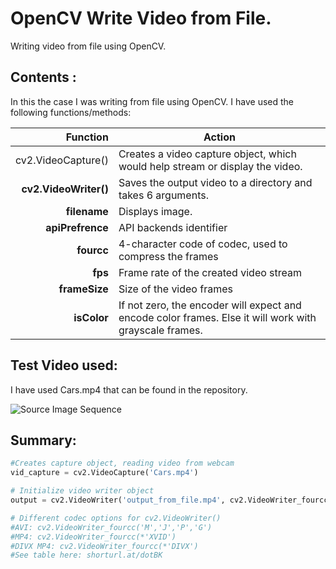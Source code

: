 # OpenCV Write Video from File.
Writing video from file using OpenCV.
## Contents :

In this the case I was writing from file using OpenCV.
I have used the following functions/methods:

| Function        |Action                                                                        | 
|----------------:|------------------------------------------------------------------------------|
|cv2.VideoCapture()   | Creates a video capture object, which would help stream or display the video.|
|**cv2.VideoWriter()**    | Saves the output video to a directory and takes 6 arguments.                 |
|     **filename**    |  Displays image.                                                             |
|    **apiPrefrence** |   API backends identifier                                                    |
|     **fourcc**      |  4-character code of codec, used to compress the frames                      |
|     **fps**         |  Frame rate of the created video stream                                      |
|     **frameSize**   |  Size of the video frames                                                    |
|     **isColor**     |  If not zero, the encoder will expect and encode color frames. Else it will work with grayscale frames.|


## Test Video used: 
I have used Cars.mp4 that can be found in the repository.

![Source Image Sequence](https://learnopencv.com/wp-content/uploads/2021/05/image.gif)


## Summary:

```python
#Creates capture object, reading video from webcam
vid_capture = cv2.VideoCapture('Cars.mp4')
```

```python
# Initialize video writer object
output = cv2.VideoWriter('output_from_file.mp4', cv2.VideoWriter_fourcc(*'DIVX'), 20, frame_size)

```
```python
# Different codec options for cv2.VideoWriter()
#AVI: cv2.VideoWriter_fourcc('M','J','P','G')
#MP4: cv2.VideoWriter_fourcc(*'XVID')
#DIVX MP4: cv2.VideoWriter_fourcc(*'DIVX')
#See table here: shorturl.at/dotBK

```
